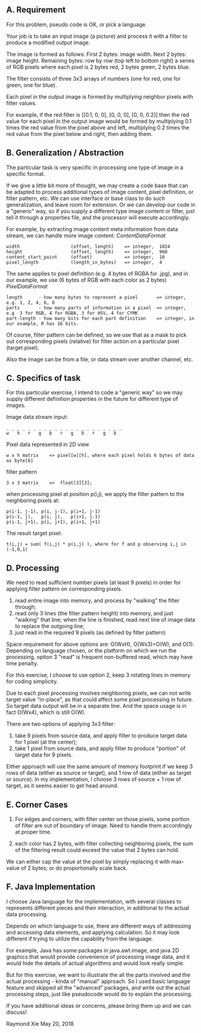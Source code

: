 ## A. Requirement

For this problem, pseudo code is OK, or pick a language.

Your job is to take an input image (a picture) and process it with a filter to produce a modified output image.

The image is formed as follows: First 2 bytes: image width. Next 2 bytes: image height. Remaining bytes: row by row (top left to bottom right) a series of RGB pixels where each pixel is 2 bytes red, 2 bytes green, 2 bytes blue.

The  filter consists of three 3x3 arrays of numbers (one for red, one for green, one for blue).

Each pixel in the output image is formed by multiplying neighbor pixels with filter values.

For example, if the red filter is [[0.1, 0, 0], [0, 0, 0], [0, 0, 0.2]] then the red value for each pixel in the output image would be formed by multiplying 0.1 times the red value from the pixel above and left, multiplying 0.2 times the red value from the pixel below and right, then adding them.


## B. Generalization / Abstraction

The particular task is very specific in processing one type of image in a specific format.

If we give a little bit more of thought, we may create a code base that can be adapted to process additional types of image content, pixel definition, or filter pattern, etc.
We can use interface or base class to do such generalization, and leave room for extension. 
Or we can develop our code in a "generic" way, so if you supply a different type image content or filter, just tell it through a properties file, and the processor will execute accordingly.

For example, by extracting image content meta information from data stream, we can handle more image content: 
*ContentDataFormat*

````
width                   (offset, length)    => integer,  1024
height                  (offset, length)    => integer,  960
content_start_point     (offset)            => integer,  10  
pixel_length            (length_in_bytes)   => integer,  4 
````

The same applies to pixel definition (e.g. 4 bytes of RGBA for .jpg), and in our example, we use (6 bytes of RGB with each color as 2 bytes)
*PixelDataFormat*

    length		- how many bytes to represent a pixel		=> integer, e.g. 1, 2, 4, 6, 8
    parts		- how many parts of information in a pixel	=> integer, e.g  3 for RGB, 4 for RGBA, 3 for HSV, 4 for CYMK
    part-length	- how many bits for each part definition	=> integer, in our example, R has 16 bits. 

Of course, filter pattern can be defined, so we use that as a mask to pick out corresponding pixels (relative) for filter action on a particular pixel (target pixel).

Also the image can be from a file, or data stream over another channel, etc.


## C. Specifics of task

For this particular exercise, I intend to code a "generic way" so we may supply different definition properties in the future for different type of images.

Image data stream input:

````
_ _ _ _ _ _ _ _ _ _ _ _ _ _ _ _ _ _ _ _ _ _  
w   h   r   g   b   r   g   b   r   g   b  
````

Pixel data represented in 2D view

    w x h matrix	=> pixel[w][h], where each pixel holds 6 bytes of data as byte[6]

filter pattern

    3 x 3 matrix	=>	float[3][3];

when processing pixel at position p(i,j), we apply the filter pattern to the neighboring pixels at:
````
p(i-1, j-1), p(i, j-1), p(i+1, j-1)
p(i-1, j),   p(i, j),   p(i+1, j-1)
p(i-1, j+1), p(i, j+1), p(i+1, j+1)
````

The result target pixel: 

    t(i,j) = sum( f(i,j) * p(i,j) ), where for f and p observing i,j in (-1,0,1) 


## D. Processing

We need to read sufficient number pixels (at least 9 pixels) in order for applying filter pattern on corresponding pixels.

1. read entire image into memory, and process by "walking" the filter through;
2. read only 3 lines (the filter pattern height) into memory, and just "walking" that line; when the line is finished, read next line of image data to replace the outgoing line;
3. just read in the required 9 pixels (as defined by filter pattern)

Space requirement for above options are: O(WxH), O(Wx3)=O(W), and O(1). 
Depending on language chosen, or the platform on which we run the processing, option 3 "read" is frequent non-buffered read, which may have time penalty.

For this exercise, I choose to use option 2, keep 3 rotating lines in memory for coding simplicity. 

Due to each pixel processing involves neighboring pixels, we can not write target value "in-place", as that could affect some pixel processing in future.
So target data output will be in a separate line. And the space usage is in fact O(Wx4), which is still O(W).


There are two options of applying 3x3 filter:

1. take 9 pixels from source data, and apply filter to produce target data for 1 pixel (at the center);
2. take 1 pixel from source data, and apply filter to produce "portion" of target data for 9 pixels. 

Either approach will use the same amount of memory footprint if we keep 3 rows of data (either as source or target), 
and 1 row of data (either as target or source).  In my implementation, I choose 3 rows of source + 1 row of target,
as it seems easier to get head around.


## E. Corner Cases

1. For edges and corners, with filter center on those pixels, some portion of filter are out of boundary of image. Need to handle them accordingly at proper time.

2. each color has 2 bytes, with filter collecting neighboring pixels, the sum of the filtering result could exceed the value that 2 bytes can hold. 

We can either cap the value at the pixel by simply replacing it with max-value of 2 bytes; or do proportionally scale back.


## F. Java Implementation

I choose Java language for the implementation, with several classes to represents different pieces and their interaction, 
in additional to the actual data processing.

Depends on which language to use, there are different ways of addressing and accessing data elements, and applying calculation.
So it may look different if trying to utilize the capability from the language.

For example, Java has some packages in java.awt.image, and java 2D graphics that would provide convenience of processing
image data, and it would hide the details of actual algorithms and would look really simple.

But for this exercise, we want to illustrate the all the parts involved and the actual processing - kinda of "manual" approach.
So I used basic language feature and skipped all the "advanced" packages, and write out the actual processing steps, 
just like pseudocode would do to explain the processing.



If you have additional ideas or concerns, please bring them up and we can discuss!

Raymond Xie
May 20, 2018


